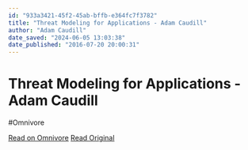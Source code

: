 ```yaml
---
id: "933a3421-45f2-45ab-bffb-e364fc7f3782"
title: "Threat Modeling for Applications - Adam Caudill"
author: "Adam Caudill"
date_saved: "2024-06-05 13:03:38"
date_published: "2016-07-20 20:00:31"
---
```


# Threat Modeling for Applications - Adam Caudill
#Omnivore

[Read on Omnivore](https://omnivore.app/me/threat-modeling-for-applications-adam-caudill-18fe8488756)
[Read Original](https://adamcaudill.com/2016/07/20/threat-modeling-for-applications/)

